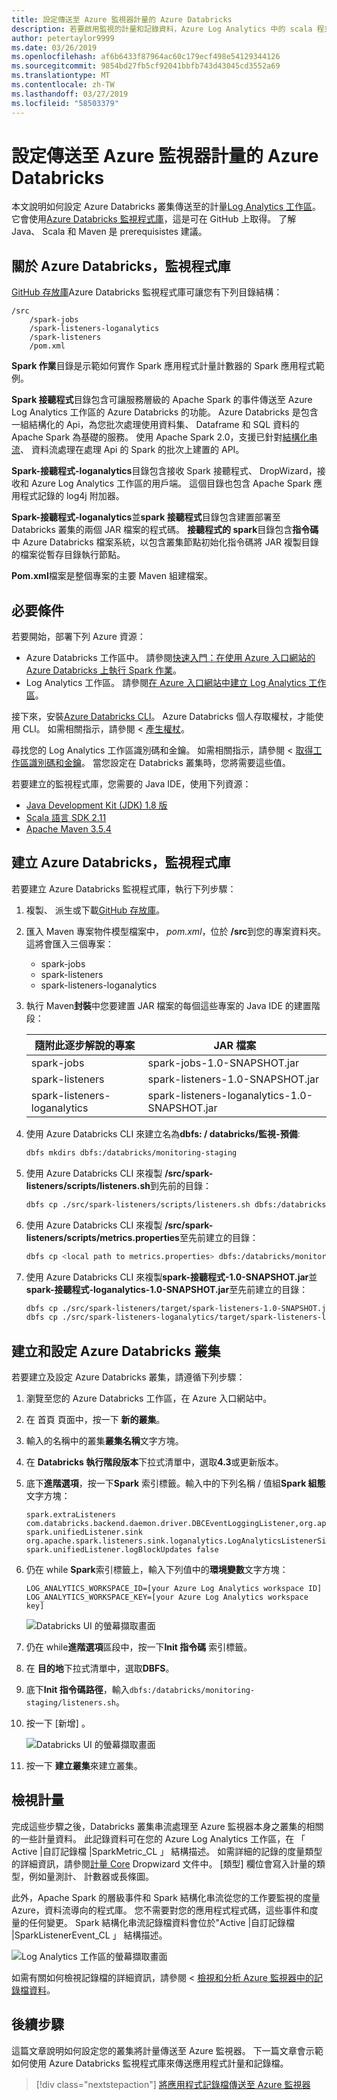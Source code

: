 ```yaml
---
title: 設定傳送至 Azure 監視器計量的 Azure Databricks
description: 若要啟用監視的計量和記錄資料，Azure Log Analytics 中的 scala 程式庫
author: petertaylor9999
ms.date: 03/26/2019
ms.openlocfilehash: af6b6433f87964ac60c179ecf498e54129344126
ms.sourcegitcommit: 9854bd27fb5cf92041bbfb743d43045cd3552a69
ms.translationtype: MT
ms.contentlocale: zh-TW
ms.lasthandoff: 03/27/2019
ms.locfileid: "58503379"
---
```

<!-- markdownlint-disable MD040 -->

# <a name="configure-azure-databricks-to-send-metrics-to-azure-monitor"></a>設定傳送至 Azure 監視器計量的 Azure Databricks

本文說明如何設定 Azure Databricks 叢集傳送至的計量[Log Analytics 工作區](/azure/azure-monitor/platform/manage-access)。 它會使用[Azure Databricks 監視程式庫](https://github.com/mspnp/spark-monitoring)，這是可在 GitHub 上取得。 了解 Java、 Scala 和 Maven 是 prerequisistes 建議。

## <a name="about-the-azure-databricks-monitoring-library"></a>關於 Azure Databricks，監視程式庫

[GitHub 存放庫](https://github.com/mspnp/spark-monitoring)Azure Databricks 監視程式庫可讓您有下列目錄結構：

```
/src  
    /spark-jobs  
    /spark-listeners-loganalytics  
    /spark-listeners  
    /pom.xml  
```

**Spark 作業**目錄是示範如何實作 Spark 應用程式計量計數器的 Spark 應用程式範例。

**Spark 接聽程式**目錄包含可讓服務層級的 Apache Spark 的事件傳送至 Azure Log Analytics 工作區的 Azure Databricks 的功能。 Azure Databricks 是包含一組結構化的 Api，為您批次處理使用資料集、 Dataframe 和 SQL 資料的 Apache Spark 為基礎的服務。 使用 Apache Spark 2.0，支援已針對[結構化串流](https://spark.apache.org/docs/latest/structured-streaming-programming-guide.html)、 資料流處理在處理 Api 的 Spark 的批次上建置的 API。

**Spark-接聽程式-loganalytics**目錄包含接收 Spark 接聽程式、 DropWizard，接收和 Azure Log Analytics 工作區的用戶端。 這個目錄也包含 Apache Spark 應用程式記錄的 log4j 附加器。

**Spark-接聽程式-loganalytics**並**spark 接聽程式**目錄包含建置部署至 Databricks 叢集的兩個 JAR 檔案的程式碼。 **接聽程式的 spark**目錄包含**指令碼**中 Azure Databricks 檔案系統，以包含叢集節點初始化指令碼將 JAR 複製目錄的檔案從暫存目錄執行節點。

**Pom.xml**檔案是整個專案的主要 Maven 組建檔案。

## <a name="prerequisites"></a>必要條件

若要開始，部署下列 Azure 資源：

- Azure Databricks 工作區中。 請參閱[快速入門：在使用 Azure 入口網站的 Azure Databricks 上執行 Spark 作業](/azure/azure-databricks/quickstart-create-databricks-workspace-portal)。
- Log Analytics 工作區。 請參閱[在 Azure 入口網站中建立 Log Analytics 工作區](/azure/azure-monitor/learn/quick-create-workspace)。

接下來，安裝[Azure Databricks CLI](https://docs.databricks.com/user-guide/dev-tools/databricks-cli.html#install-the-cli)。 Azure Databricks 個人存取權杖，才能使用 CLI。 如需相關指示，請參閱 <<c0> [ 產生權杖](https://docs.azuredatabricks.net/api/latest/authentication.html#token-management)。

尋找您的 Log Analytics 工作區識別碼和金鑰。 如需相關指示，請參閱 <<c0> [ 取得工作區識別碼和金鑰](/azure/azure-monitor/platform/agent-windows#obtain-workspace-id-and-key)。 當您設定在 Databricks 叢集時，您將需要這些值。

若要建立的監視程式庫，您需要的 Java IDE，使用下列資源：

- [Java Development Kit (JDK) 1.8 版](http://www.oracle.com/technetwork/java/javase/downloads/index.html)
- [Scala 語言 SDK 2.11](https://www.scala-lang.org/download/)
- [Apache Maven 3.5.4](http://maven.apache.org/download.cgi)

## <a name="build-the-azure-databricks-monitoring-library"></a>建立 Azure Databricks，監視程式庫

若要建立 Azure Databricks 監視程式庫，執行下列步驟：

1. 複製、 派生或下載[GitHub 存放庫](https://github.com/mspnp/spark-monitoring)。

1. 匯入 Maven 專案物件模型檔案中， _pom.xml_，位於 **/src**到您的專案資料夾。 這將會匯入三個專案：

    - spark-jobs
    - spark-listeners
    - spark-listeners-loganalytics

1. 執行 Maven**封裝**中您要建置 JAR 檔案的每個這些專案的 Java IDE 的建置階段：

    |隨附此逐步解說的專案| JAR 檔案|
    |-------|---------|
    |spark-jobs|spark-jobs-1.0-SNAPSHOT.jar|
    |spark-listeners|spark-listeners-1.0-SNAPSHOT.jar|
    |spark-listeners-loganalytics|spark-listeners-loganalytics-1.0-SNAPSHOT.jar|

1. 使用 Azure Databricks CLI 來建立名為**dbfs: / databricks/監視-預備**:  

    ```bash
    dbfs mkdirs dbfs:/databricks/monitoring-staging
    ```

1. 使用 Azure Databricks CLI 來複製 **/src/spark-listeners/scripts/listeners.sh**到先前的目錄：

    ```bash
    dbfs cp ./src/spark-listeners/scripts/listeners.sh dbfs:/databricks/monitoring-staging/listeners.sh
    ```

1. 使用 Azure Databricks CLI 來複製 **/src/spark-listeners/scripts/metrics.properties**至先前建立的目錄：

    ```bash
    dbfs cp <local path to metrics.properties> dbfs:/databricks/monitoring-staging/metrics.properties
    ```

1. 使用 Azure Databricks CLI 來複製**spark-接聽程式-1.0-SNAPSHOT.jar**並**spark-接聽程式-loganalytics-1.0-SNAPSHOT.jar**至先前建立的目錄：

    ```bash
    dbfs cp ./src/spark-listeners/target/spark-listeners-1.0-SNAPSHOT.jar dbfs:/databricks/monitoring-staging/spark-listeners-1.0-SNAPSHOT.jar
    dbfs cp ./src/spark-listeners-loganalytics/target/spark-listeners-loganalytics-1.0-SNAPSHOT.jar dbfs:/databricks/monitoring-staging/spark-listeners-loganalytics-1.0-SNAPSHOT.jar
    ```

## <a name="create-and-configure-an-azure-databricks-cluster"></a>建立和設定 Azure Databricks 叢集

若要建立及設定 Azure Databricks 叢集，請遵循下列步驟：

1. 瀏覽至您的 Azure Databricks 工作區，在 Azure 入口網站中。
1. 在 首頁 頁面中，按一下 **新的叢集**。
1. 輸入的名稱中的叢集**叢集名稱**文字方塊。
1. 在  **Databricks 執行階段版本**下拉式清單中，選取**4.3**或更新版本。
1. 底下**進階選項**，按一下**Spark**  索引標籤。輸入中的下列名稱 / 值組**Spark 組態**文字方塊：

    ```
    spark.extraListeners com.databricks.backend.daemon.driver.DBCEventLoggingListener,org.apache.spark.listeners.UnifiedSparkListener
    spark.unifiedListener.sink org.apache.spark.listeners.sink.loganalytics.LogAnalyticsListenerSink
    spark.unifiedListener.logBlockUpdates false
    ```

1. 仍在 while **Spark**索引標籤上，輸入下列值中的**環境變數**文字方塊：

    ```
    LOG_ANALYTICS_WORKSPACE_ID=[your Azure Log Analytics workspace ID]
    LOG_ANALYTICS_WORKSPACE_KEY=[your Azure Log Analytics workspace key]
    ```

    ![Databricks UI 的螢幕擷取畫面](./_images/create-cluster1.png)

1. 仍在 while**進階選項**區段中，按一下**Init 指令碼** 索引標籤。
1. 在 **目的地**下拉式清單中，選取**DBFS**。
1. 底下**Init 指令碼路徑**，輸入`dbfs:/databricks/monitoring-staging/listeners.sh`。
1. 按一下 [新增] 。

    ![Databricks UI 的螢幕擷取畫面](./_images/create-cluster2.png)

1. 按一下 **建立叢集**來建立叢集。

## <a name="view-metrics"></a>檢視計量

完成這些步驟之後，Databricks 叢集串流處理至 Azure 監視器本身之叢集的相關的一些計量資料。 此記錄資料可在您的 Azure Log Analytics 工作區，在 「 Active |自訂記錄檔 |SparkMetric_CL 」 結構描述。 如需詳細的記錄的度量類型的詳細資訊，請參閱[計量 Core](https://metrics.dropwizard.io/4.0.0/manual/core.html) Dropwizard 文件中。 [類型] 欄位會寫入計量的類型，例如量測計、 計數器或長條圖。

此外，Apache Spark 的層級事件和 Spark 結構化串流從您的工作要監視的度量 Azure，資料流導向的程式庫。 您不需要對您的應用程式程式碼，這些事件和度量的任何變更。 Spark 結構化串流記錄檔資料會位於"Active |自訂記錄檔 |SparkListenerEvent_CL 」 結構描述。

![Log Analytics 工作區的螢幕擷取畫面](./_images/workspace.png)

如需有關如何檢視記錄檔的詳細資訊，請參閱 <<c0> [ 檢視和分析 Azure 監視器中的記錄檔資料](/azure/azure-monitor/log-query/portals)。

## <a name="next-steps"></a>後續步驟

這篇文章說明如何設定您的叢集將計量傳送至 Azure 監視器。 下一篇文章會示範如何使用 Azure Databricks 監視程式庫來傳送應用程式計量和記錄檔。

> [!div class="nextstepaction"]
> [將應用程式記錄檔傳送至 Azure 監視器](./application-logs.md)
